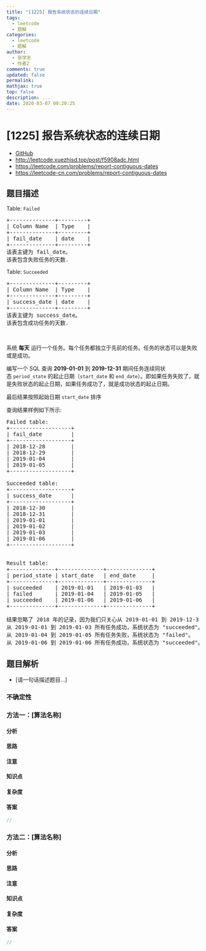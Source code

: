 ```yaml
---
title: "[1225] 报告系统状态的连续日期"
tags:
  - leetcode
  - 题解
categories:
  - leetcode
  - 题解
author:
  - 张学志
  - 作者2
comments: true
updated: false
permalink:
mathjax: true
top: false
description: ...
date: 2020-03-07 00:20:25
---
```



# [1225] 报告系统状态的连续日期
* [GitHub](https://github.com/algoboy101/LeetCodeCrowdsource/tree/master/_posts/QA/%5B1225%5D%20%E6%8A%A5%E5%91%8A%E7%B3%BB%E7%BB%9F%E7%8A%B6%E6%80%81%E7%9A%84%E8%BF%9E%E7%BB%AD%E6%97%A5%E6%9C%9F.md)
* http://leetcode.xuezhisd.top/post/f5908adc.html
* https://leetcode.com/problems/report-contiguous-dates
* https://leetcode-cn.com/problems/report-contiguous-dates


## 题目描述

<p>Table: <code>Failed</code></p>

<pre>+--------------+---------+
| Column Name  | Type    |
+--------------+---------+
| fail_date    | date    |
+--------------+---------+
该表主键为 fail_date。
该表包含失败任务的天数.
</pre>

<p>Table: <code>Succeeded</code></p>

<pre>+--------------+---------+
| Column Name  | Type    |
+--------------+---------+
| success_date | date    |
+--------------+---------+
该表主键为 success_date。
该表包含成功任务的天数.
</pre>

<p>&nbsp;</p>

<p>系统 <strong>每天</strong> 运行一个任务。每个任务都独立于先前的任务。任务的状态可以是失败或是成功。</p>

<p>编写一个 SQL 查询&nbsp;<strong>2019-01-01</strong>&nbsp;到&nbsp;<strong>2019-12-31</strong> 期间任务连续同状态&nbsp;<code>period_state</code>&nbsp;的起止日期（<code>start_date</code> 和 <code>end_date</code>）。即如果任务失败了，就是失败状态的起止日期，如果任务成功了，就是成功状态的起止日期。</p>

<p>最后结果按照起始日期&nbsp;<code>start_date</code>&nbsp;排序</p>

<p>查询结果样例如下所示:</p>

<pre>Failed table:
+-------------------+
| fail_date         |
+-------------------+
| 2018-12-28        |
| 2018-12-29        |
| 2019-01-04        |
| 2019-01-05        |
+-------------------+

Succeeded table:
+-------------------+
| success_date      |
+-------------------+
| 2018-12-30        |
| 2018-12-31        |
| 2019-01-01        |
| 2019-01-02        |
| 2019-01-03        |
| 2019-01-06        |
+-------------------+


Result table:
+--------------+--------------+--------------+
| period_state | start_date   | end_date     |
+--------------+--------------+--------------+
| succeeded    | 2019-01-01   | 2019-01-03   |
| failed       | 2019-01-04   | 2019-01-05   |
| succeeded    | 2019-01-06   | 2019-01-06   |
+--------------+--------------+--------------+

结果忽略了 2018 年的记录，因为我们只关心从 2019-01-01 到 2019-12-31 的记录
从 2019-01-01 到 2019-01-03 所有任务成功，系统状态为 &quot;succeeded&quot;。
从 2019-01-04 到 2019-01-05 所有任务失败，系统状态为 &quot;failed&quot;。
从 2019-01-06 到 2019-01-06 所有任务成功，系统状态为 &quot;succeeded&quot;。
</pre>



## 题目解析
* [请一句话描述题目...]

### 不确定性


### 方法一：[算法名称]

#### 分析

#### 思路

#### 注意

#### 知识点

#### 复杂度

#### 答案

```cpp
//
```


### 方法二：[算法名称]

#### 分析

#### 思路

#### 注意

#### 知识点

#### 复杂度

#### 答案

```cpp
//
```


